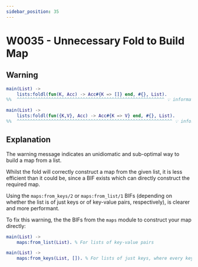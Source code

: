 ```yaml
---
sidebar_position: 35
---
```


# W0035 - Unnecessary Fold to Build Map

## Warning

```erlang
main(List) ->
    lists:foldl(fun(K, Acc) -> Acc#{K => []} end, #{}, List).
%%  ^^^^^^^^^^^^^^^^^^^^^^^^^^^^^^^^^^^^^^^^^^^^^^^^^^^^^^^^ 💡 information: Unnecessary explicit fold to construct map from list.
```

```erlang
main(List) ->
    lists:foldl(fun({K,V}, Acc) -> Acc#{K => V} end, #{}, List).
%%  ^^^^^^^^^^^^^^^^^^^^^^^^^^^^^^^^^^^^^^^^^^^^^^^^^^^^^^^^^^^ 💡 information: Unnecessary explicit fold to construct map from list.
```

## Explanation

The warning message indicates an unidiomatic and sub-optimal way to build a map
from a list.

Whilst the fold will correctly construct a map from the given list, it is less
efficient than it could be, since a BIF exists which can directly construct
the required map.

Using the `maps:from_keys/2` or `maps:from_list/1` BIFs (depending on whether the list
is of just keys or of key-value pairs, respectively), is clearer and more performant.

To fix this warning, the the BIFs from the `maps` module to construct your map directly:

```erlang
main(List) ->
    maps:from_list(List). % For lists of key-value pairs
```

```erlang
main(List) ->
    maps:from_keys(List, []). % For lists of just keys, where every key is given the same value
```
